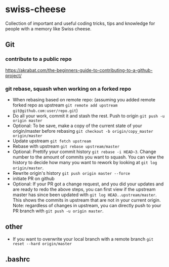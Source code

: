 # swiss-cheese
Collection of important and useful coding tricks, tips and knowledge for people with a memory like Swiss cheese.

## Git 
### contribute to a public repo
https://akrabat.com/the-beginners-guide-to-contributing-to-a-github-project/

### git rebase, squash when working on a forked repo

* When rebasing based on remote repo: (assuming you added remote forked repo as upstream `git remote add upstream git@github.com:user/repo.git`)
* Do all your work, commit it and stash the rest. Push to origin `git push -u origin master`
* Optional: To be save, make a copy of the current state of your origin/master before rebasing `git checkout -b origin/copy_master origin/master`
* Update upstream `git fetch upstream`
* Rebase with upstream `git rebase upstream/master`
* Optional: Prettify your commit history `git rebase -i HEAD~3`. Change number to the amount of commits you want to squash. You can view the history to decide how many you want to rework by looking at `git log origin/master`.
* Rewrite origin's history `git push origin master --force` 
* initiate PR on github
* Optional: If your PR got a change request, and you did your updates and are ready to redo the above steps, you can first view if the upstream master has since been updated with `git log HEAD..upstream/master`. This shows the commits in upstream that are not in your current origin. Note: regardless of changes in upstream, you can directly push to your PR branch with `git push -u origin master`.

## other

* If you want to overwrite your local branch with a remote branch `git reset --hard origin/master`

## .bashrc

